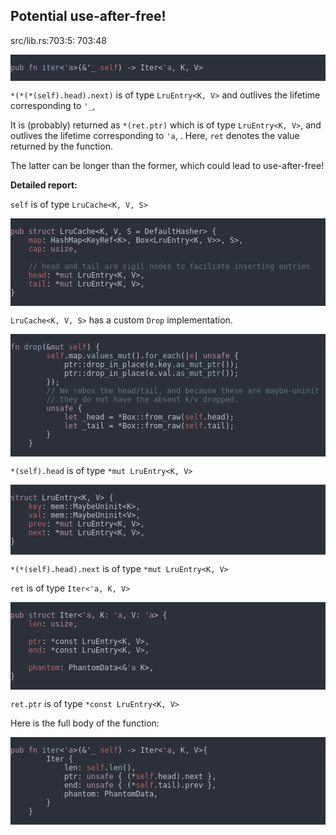 <h2>Potential use-after-free!</h2>
<p>src/lib.rs:703:5: 703:48</p>
<pre style="background-color:#2b303b;"><code class="language-rust">
<span style="color:#b48ead;">pub fn </span><span style="color:#8fa1b3;">iter</span><span style="color:#c0c5ce;">&lt;</span><span style="color:#b48ead;">&#39;a</span><span style="color:#c0c5ce;">&gt;(&amp;&#39;_ </span><span style="color:#bf616a;">self</span><span style="color:#c0c5ce;">) -&gt; Iter&lt;</span><span style="color:#b48ead;">&#39;a</span><span style="color:#c0c5ce;">, K, V&gt;
</span>
</code></pre>
<p><code>*(*(*(self).head).next)</code> is of type <code>LruEntry&lt;K, V&gt;</code> and outlives the lifetime corresponding to <code>'_</code>,</p>
<p>It is (probably) returned as <code>*(ret.ptr)</code> which is of type <code>LruEntry&lt;K, V&gt;</code>, and outlives the lifetime corresponding to <code>'a</code>, . Here, <code>ret</code> denotes the value returned by the function.</p>
<p>The latter can be longer than the former, which could lead to use-after-free!</p>
<p><strong>Detailed report:</strong></p>
<p><code>self</code> is of type <code>LruCache&lt;K, V, S&gt;</code></p>
<pre style="background-color:#2b303b;"><code class="language-rust">
<span style="color:#b48ead;">pub struct </span><span style="color:#c0c5ce;">LruCache&lt;K, V, S = DefaultHasher&gt; {
</span><span style="color:#c0c5ce;">    </span><span style="color:#bf616a;">map</span><span style="color:#c0c5ce;">: HashMap&lt;KeyRef&lt;K&gt;, Box&lt;LruEntry&lt;K, V&gt;&gt;, S&gt;,
</span><span style="color:#c0c5ce;">    </span><span style="color:#bf616a;">cap</span><span style="color:#c0c5ce;">: </span><span style="color:#b48ead;">usize</span><span style="color:#c0c5ce;">,
</span><span style="color:#c0c5ce;">
</span><span style="color:#c0c5ce;">    </span><span style="color:#65737e;">// head and tail are sigil nodes to faciliate inserting entries
</span><span style="color:#c0c5ce;">    </span><span style="color:#bf616a;">head</span><span style="color:#c0c5ce;">: *</span><span style="color:#b48ead;">mut </span><span style="color:#c0c5ce;">LruEntry&lt;K, V&gt;,
</span><span style="color:#c0c5ce;">    </span><span style="color:#bf616a;">tail</span><span style="color:#c0c5ce;">: *</span><span style="color:#b48ead;">mut </span><span style="color:#c0c5ce;">LruEntry&lt;K, V&gt;,
</span><span style="color:#c0c5ce;">}
</span>
</code></pre>
<p><code>LruCache&lt;K, V, S&gt;</code> has a custom <code>Drop</code> implementation.</p>
<pre style="background-color:#2b303b;"><code class="language-rust">
<span style="color:#b48ead;">fn </span><span style="color:#8fa1b3;">drop</span><span style="color:#c0c5ce;">(&amp;</span><span style="color:#b48ead;">mut </span><span style="color:#bf616a;">self</span><span style="color:#c0c5ce;">) {
</span><span style="color:#c0c5ce;">        </span><span style="color:#bf616a;">self</span><span style="color:#c0c5ce;">.map.</span><span style="color:#96b5b4;">values_mut</span><span style="color:#c0c5ce;">().</span><span style="color:#96b5b4;">for_each</span><span style="color:#c0c5ce;">(|</span><span style="color:#bf616a;">e</span><span style="color:#c0c5ce;">| </span><span style="color:#b48ead;">unsafe </span><span style="color:#c0c5ce;">{
</span><span style="color:#c0c5ce;">            ptr::drop_in_place(e.key.</span><span style="color:#96b5b4;">as_mut_ptr</span><span style="color:#c0c5ce;">());
</span><span style="color:#c0c5ce;">            ptr::drop_in_place(e.val.</span><span style="color:#96b5b4;">as_mut_ptr</span><span style="color:#c0c5ce;">());
</span><span style="color:#c0c5ce;">        });
</span><span style="color:#c0c5ce;">        </span><span style="color:#65737e;">// We rebox the head/tail, and because these are maybe-uninit
</span><span style="color:#c0c5ce;">        </span><span style="color:#65737e;">// they do not have the absent k/v dropped.
</span><span style="color:#c0c5ce;">        </span><span style="color:#b48ead;">unsafe </span><span style="color:#c0c5ce;">{
</span><span style="color:#c0c5ce;">            </span><span style="color:#b48ead;">let</span><span style="color:#c0c5ce;"> _head = *Box::from_raw(</span><span style="color:#bf616a;">self</span><span style="color:#c0c5ce;">.head);
</span><span style="color:#c0c5ce;">            </span><span style="color:#b48ead;">let</span><span style="color:#c0c5ce;"> _tail = *Box::from_raw(</span><span style="color:#bf616a;">self</span><span style="color:#c0c5ce;">.tail);
</span><span style="color:#c0c5ce;">        }
</span><span style="color:#c0c5ce;">    }
</span>
</code></pre>
<p><code>*(self).head</code> is of type <code>*mut LruEntry&lt;K, V&gt;</code></p>
<pre style="background-color:#2b303b;"><code class="language-rust">
<span style="color:#b48ead;">struct </span><span style="color:#c0c5ce;">LruEntry&lt;K, V&gt; {
</span><span style="color:#c0c5ce;">    </span><span style="color:#bf616a;">key</span><span style="color:#c0c5ce;">: mem::MaybeUninit&lt;K&gt;,
</span><span style="color:#c0c5ce;">    </span><span style="color:#bf616a;">val</span><span style="color:#c0c5ce;">: mem::MaybeUninit&lt;V&gt;,
</span><span style="color:#c0c5ce;">    </span><span style="color:#bf616a;">prev</span><span style="color:#c0c5ce;">: *</span><span style="color:#b48ead;">mut </span><span style="color:#c0c5ce;">LruEntry&lt;K, V&gt;,
</span><span style="color:#c0c5ce;">    </span><span style="color:#bf616a;">next</span><span style="color:#c0c5ce;">: *</span><span style="color:#b48ead;">mut </span><span style="color:#c0c5ce;">LruEntry&lt;K, V&gt;,
</span><span style="color:#c0c5ce;">}
</span>
</code></pre>
<p><code>*(*(self).head).next</code> is of type <code>*mut LruEntry&lt;K, V&gt;</code></p>
<p><code>ret</code> is of type <code>Iter&lt;'a, K, V&gt;</code></p>
<pre style="background-color:#2b303b;"><code class="language-rust">
<span style="color:#b48ead;">pub struct </span><span style="color:#c0c5ce;">Iter&lt;</span><span style="color:#b48ead;">&#39;a</span><span style="color:#c0c5ce;">, K: </span><span style="color:#b48ead;">&#39;a</span><span style="color:#c0c5ce;">, V: </span><span style="color:#b48ead;">&#39;a</span><span style="color:#c0c5ce;">&gt; {
</span><span style="color:#c0c5ce;">    </span><span style="color:#bf616a;">len</span><span style="color:#c0c5ce;">: </span><span style="color:#b48ead;">usize</span><span style="color:#c0c5ce;">,
</span><span style="color:#c0c5ce;">
</span><span style="color:#c0c5ce;">    </span><span style="color:#bf616a;">ptr</span><span style="color:#c0c5ce;">: *const LruEntry&lt;K, V&gt;,
</span><span style="color:#c0c5ce;">    </span><span style="color:#bf616a;">end</span><span style="color:#c0c5ce;">: *const LruEntry&lt;K, V&gt;,
</span><span style="color:#c0c5ce;">
</span><span style="color:#c0c5ce;">    </span><span style="color:#bf616a;">phantom</span><span style="color:#c0c5ce;">: PhantomData&lt;&amp;</span><span style="color:#b48ead;">&#39;a</span><span style="color:#c0c5ce;"> K&gt;,
</span><span style="color:#c0c5ce;">}
</span>
</code></pre>
<p><code>ret.ptr</code> is of type <code>*const LruEntry&lt;K, V&gt;</code></p>
<p>Here is the full body of the function:</p>
<pre style="background-color:#2b303b;"><code class="language-rust">
<span style="color:#b48ead;">pub fn </span><span style="color:#8fa1b3;">iter</span><span style="color:#c0c5ce;">&lt;</span><span style="color:#b48ead;">&#39;a</span><span style="color:#c0c5ce;">&gt;(&amp;&#39;_ </span><span style="color:#bf616a;">self</span><span style="color:#c0c5ce;">) -&gt; Iter&lt;</span><span style="color:#b48ead;">&#39;a</span><span style="color:#c0c5ce;">, K, V&gt;{
</span><span style="color:#c0c5ce;">        Iter {
</span><span style="color:#c0c5ce;">            len: </span><span style="color:#bf616a;">self</span><span style="color:#c0c5ce;">.</span><span style="color:#96b5b4;">len</span><span style="color:#c0c5ce;">(),
</span><span style="color:#c0c5ce;">            ptr: </span><span style="color:#b48ead;">unsafe </span><span style="color:#c0c5ce;">{ (*</span><span style="color:#bf616a;">self</span><span style="color:#c0c5ce;">.head).next },
</span><span style="color:#c0c5ce;">            end: </span><span style="color:#b48ead;">unsafe </span><span style="color:#c0c5ce;">{ (*</span><span style="color:#bf616a;">self</span><span style="color:#c0c5ce;">.tail).prev },
</span><span style="color:#c0c5ce;">            phantom: PhantomData,
</span><span style="color:#c0c5ce;">        }
</span><span style="color:#c0c5ce;">    }
</span>
</code></pre>
